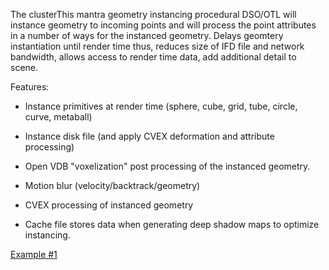 
The clusterThis mantra geometry instancing procedural DSO/OTL will instance geometry to
incoming points and will process the point attributes in a number of ways for the instanced geometry.
Delays geomtery instantiation until render time thus, reduces size of IFD file and network bandwidth,
allows access to render time data, add additional detail to scene.

 Features:
 
 * Instance primitives at render time (sphere, cube, grid, tube, circle, curve, metaball)
 
 * Instance disk file (and apply CVEX deformation and attribute processing)
 
 * Open VDB "voxelization" post processing of the instanced geometry.
 
 * Motion blur (velocity/backtrack/geometry)
 
 * CVEX processing of instanced geometry
 
 * Cache file stores data when generating deep shadow maps to optimize instancing.
 
 
 
[Example #1](https://vimeo.com/55999099)
 
 
 
 




